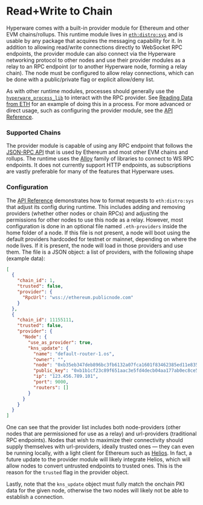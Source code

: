 # Read+Write to Chain

Hyperware comes with a built-in provider module for Ethereum and other EVM chains/rollups.
This runtime module lives in [`eth:distro:sys`](https://github.com/hyperware-ai/hyperdrive/tree/main/hyperdrive/src/eth) and is usable by any package that acquires the messaging capability for it.
In addition to allowing read/write connections directly to WebSocket RPC endpoints, the provider module can also connect via the Hyperware networking protocol to other nodes and use their provider modules as a relay to an RPC endpoint (or to another Hyperware node, forming a relay chain).
The node must be configured to allow relay connections, which can be done with a public/private flag or explicit allow/deny list.

As with other runtime modules, processes should generally use the [`hyperware_process_lib`](https://docs.rs/hyperware_process_lib/latest/hyperware_process_lib/eth/index.html) to interact with the RPC provider.
See [Reading Data from ETH](../cookbook/reading_data_from_eth.md) for an example of doing this in a process.
For more advanced or direct usage, such as configuring the provider module, see the [API Reference](../apis/eth_provider.md).

### Supported Chains

The provider module is capable of using any RPC endpoint that follows the [JSON-RPC API](https://ethereum.org/developers/docs/apis/json-rpc) that is used by Ethereum and most other EVM chains and rollups.
The runtime uses the [Alloy](https://github.com/alloy-rs) family of libraries to connect to WS RPC endpoints.
It does not currently support HTTP endpoints, as subscriptions are vastly preferable for many of the features that Hyperware uses.

### Configuration

The [API Reference](../apis/eth_provider.md) demonstrates how to format requests to `eth:distro:sys` that adjust its config during runtime.
This includes adding and removing providers (whether other nodes or chain RPCs) and adjusting the permissions for other nodes to use this node as a relay.
However, most configuration is done in an optional file named `.eth-providers` inside the home folder of a node.
If this file is not present, a node will boot using the default providers hardcoded for testnet or mainnet, depending on where the node lives.
If it is present, the node will load in those providers and use them.
The file is a JSON object: a list of providers, with the following shape (example data):

```json
[
  {
    "chain_id": 1,
    "trusted": false,
    "provider": {
      "RpcUrl": "wss://ethereum.publicnode.com"
    }
  },
  {
    "chain_id": 11155111,
    "trusted": false,
    "provider": {
      "Node": {
        "use_as_provider": true,
        "kns_update": {
          "name": "default-router-1.os",
          "owner": "",
          "node": "0xb35eb347deb896bc3fb6132a07fca1601f83462385ed11e835c24c33ba4ef73d",
          "public_key": "0xb1b1cf23c89f651aac3e5fd4decb04aa177ab0ec8ce5f1d3877b90bb6f5779db",
          "ip": "123.456.789.101",
          "port": 9000,
          "routers": []
        }
      }
    }
  }
]
```

One can see that the provider list includes both node-providers (other nodes that are permissioned for use as a relay) and url-providers (traditional RPC endpoints).
Nodes that wish to maximize their connectivity should supply themselves with url-providers, ideally trusted ones — they can even be running locally, with a light client for Ethereum such as [Helios](https://github.com/a16z/helios).
In fact, a future update to the provider module will likely integrate Helios, which will allow nodes to convert untrusted endpoints to trusted ones. This is the reason for the `trusted` flag in the provider object.

Lastly, note that the `kns_update` object must fully match the onchain PKI data for the given node, otherwise the two nodes will likely not be able to establish a connection.
